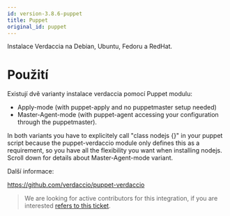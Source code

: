 ```yaml
---
id: version-3.8.6-puppet
title: Puppet
original_id: puppet
---
```

Instalace Verdaccia na Debian, Ubuntu, Fedoru a RedHat.

# Použití

Existují dvě varianty instalace verdaccia pomocí Puppet modulu:

* Apply-mode (with puppet-apply and no puppetmaster setup needed)
* Master-Agent-mode (with puppet-agent accessing your configuration through the puppetmaster).

In both variants you have to explicitely call "class nodejs {}" in your puppet script because the puppet-verdaccio module only defines this as a requirement, so you have all the flexibility you want when installing nodejs. Scroll down for details about Master-Agent-mode variant.

Další informace:

<https://github.com/verdaccio/puppet-verdaccio>

> We are looking for active contributors for this integration, if you are interested [refers to this ticket](https://github.com/verdaccio/puppet-verdaccio/issues/11).